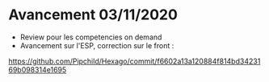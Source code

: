 # Avancement 03/11/2020

- Review pour les competencies on demand
- Avancement sur l'ESP, correction sur le front :

https://github.com/Pipchild/Hexago/commit/f6602a13a120884f814bd3423169b098314e1695
